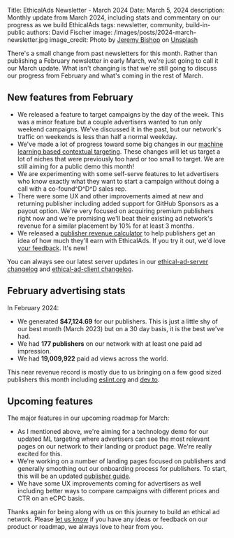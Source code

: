 Title: EthicalAds Newsletter - March 2024
Date: March 5, 2024
description: Monthly update from March 2024, including stats and commentary on our progress as we build EthicalAds
tags: newsletter, community, build-in-public
authors: David Fischer
image: /images/posts/2024-march-newsletter.jpg
image_credit: <span>Photo by <a href="https://unsplash.com/@jeremybishop?utm_content=creditCopyText&utm_medium=referral&utm_source=unsplash">Jeremy Bishop</a> on <a href="https://unsplash.com/photos/yellow-flower-field-under-clear-sky-97hpreXsx_w?utm_content=creditCopyText&utm_medium=referral&utm_source=unsplash">Unsplash</a></span>

There's a small change from past newsletters for this month.
Rather than publishing a February newsletter in early March,
we're just going to call it our March update.
What isn't changing is that we're still going to discuss our progress
from February and what's coming in the rest of March.


## New features from February

* We released a feature to target campaigns by the day of the week.
  This was a minor feature but a couple advertisers wanted to run only weekend campaigns.
  We've discussed it in the past, but our network's traffic on weekends
  is less than half a normal weekday.
* We've made a lot of progress toward some big changes in our
  [machine learning based contextual targeting]({filename}../posts/2022-content-based-targeting.md).
  These changes will let us target a lot of niches that were previously too hard or too small to target.
  We are still aiming for a public demo this month!
* We are experimenting with some self-serve features to let advertisers
  who know exactly what they want to start a campaign without doing a call with a co-found^D^D^D sales rep.
* There were some UX and other improvements aimed at new and returning publisher
  including added support for GitHub Sponsors as a payout option.
  We're very focused on acquiring premium publishers right now and we're
  promising we'll beat their existing ad network's revenue
  for a similar placement by 10% for at least 3 months.
* We released a [publisher revenue calculator]({filename}../pages/publisher-calculator.md)
  to help publishers get an idea of how much they'll earn with EthicalAds.
  If you try it out, we'd love [your feedback]({filename}../pages/contact.md). It's new!

You can always see our latest server updates in our
[ethical-ad-server changelog](https://ethical-ad-server.readthedocs.io/en/latest/developer/changelog.html)
and [ethical-ad-client changelog](https://ethical-ad-client.readthedocs.io/en/latest/changelog.html).


## February advertising stats

[comment]: https://server.ethicalads.io/publisher/all/report/?start_date=2024-02-01&end_date=2024-02-29

In February 2024:

* We generated **$47,124.69** for our publishers.
  This is just a little shy of our best month (March 2023)
  but on a 30 day basis, it is the best we've had.
* We had **177 publishers** on our network with at least one paid ad impression.
* We had **19,009,922** paid ad views across the world.

This near revenue record is mostly due to us bringing on a few good sized publishers
this month including [eslint.org](https://eslint.org/) and [dev.to](https://dev.to/).


## Upcoming features

The major features in our upcoming roadmap for March:

* As I mentioned above, we're aiming for a technology demo
  for our updated ML targeting where advertisers can see the most relevant
  pages on our network to their landing or product page. We're really excited for this.
* We're working on a number of landing pages focused on publishers
  and generally smoothing out our onboarding process for publishers.
  To start, this will be an updated [publisher guide]({filename}../pages/learning-hub/publisher-guide.md).
* We have some UX improvements coming for advertisers as well
  including better ways to compare campaigns with different prices and CTR on an eCPC basis.

Thanks again for being along with us on this journey to build an ethical ad network.
Please [let us know]({filename}../pages/contact.md) if you have any ideas or feedback on our product or roadmap,
we always love to hear from you.
